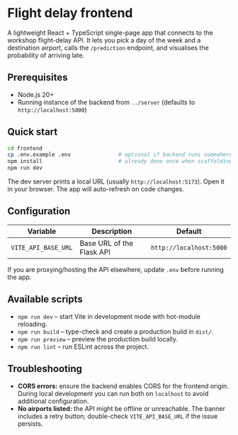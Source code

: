 # Flight delay frontend

A lightweight React + TypeScript single-page app that connects to the workshop flight-delay API. It lets you pick a day of the week and a destination airport, calls the `/prediction` endpoint, and visualises the probability of arriving late.

## Prerequisites

- Node.js 20+
- Running instance of the backend from `../server` (defaults to `http://localhost:5000`)

## Quick start

```bash
cd frontend
cp .env.example .env               # optional if backend runs somewhere else
npm install                        # already done once when scaffolding
npm run dev
```

The dev server prints a local URL (usually `http://localhost:5173`). Open it in your browser. The app will auto-refresh on code changes.

## Configuration

| Variable | Description | Default |
| --- | --- | --- |
| `VITE_API_BASE_URL` | Base URL of the Flask API | `http://localhost:5000` |

If you are proxying/hosting the API elsewhere, update `.env` before running the app.

## Available scripts

- `npm run dev` – start Vite in development mode with hot-module reloading.
- `npm run build` – type-check and create a production build in `dist/`.
- `npm run preview` – preview the production build locally.
- `npm run lint` – run ESLint across the project.

## Troubleshooting

- **CORS errors:** ensure the backend enables CORS for the frontend origin. During local development you can run both on `localhost` to avoid additional configuration.
- **No airports listed:** the API might be offline or unreachable. The banner includes a retry button; double-check `VITE_API_BASE_URL` if the issue persists.

